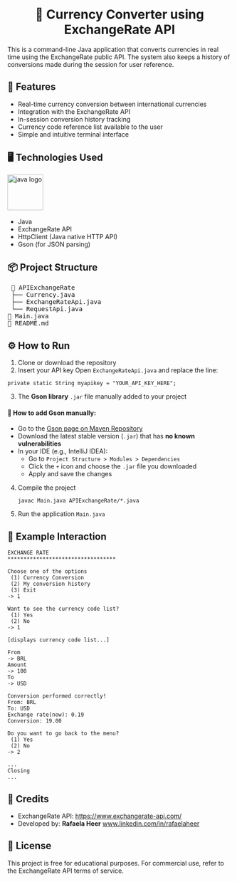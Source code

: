 <h1 align="center">💱 Currency Converter using ExchangeRate API</h1>

This is a command-line Java application that converts currencies in real time using the ExchangeRate public API.
The system also keeps a history of conversions made during the session for user reference.

## 🚀 Features
- Real-time currency conversion between international currencies
- Integration with the ExchangeRate API
- In-session conversion history tracking
- Currency code reference list available to the user
- Simple and intuitive terminal interface


## 🖥️ Technologies Used
<div align="left">
<img src="https://cdn.jsdelivr.net/gh/devicons/devicon@latest/icons/java/java-original-wordmark.svg"height="80" alt="java logo"  />
  <img width="12" />  
  
 - Java
 - ExchangeRate API
 - HttpClient (Java native HTTP API)
 - Gson (for JSON parsing)

## 📦 Project Structure
<pre> 📁 APIExchangeRate
 ├── Currency.java
 ├── ExchangeRateApi.java
 └── RequestApi.java
📄 Main.java
📄 README.md </pre>


## ⚙️ How to Run
1. Clone or download the repository
2. Insert your API key
   Open `ExchangeRateApi.java` and replace the line:
  ```
  private static String myapikey = "YOUR_API_KEY_HERE";
  
  ```
3. The **Gson library** `.jar` file manually added to your project
#### 🔧 How to add Gson manually:
 - Go to the [Gson page on Maven Repository](https://mvnrepository.com/artifact/com.google.code.gson/gson)
 - Download the latest stable version (`.jar`) that has **no known vulnerabilities**
 - In your IDE (e.g., IntelliJ IDEA):
   -   Go to `Project Structure > Modules > Dependencies`
   -   Click the `+` icon and choose the `.jar` file you downloaded
   -   Apply and save the changes

4. Compile the project
   ```
   javac Main.java APIExchangeRate/*.java
   ```
5. Run the application `Main.java`

## 📌 Example Interaction
```
EXCHANGE RATE
**********************************

Choose one of the options
 (1) Currency Conversion
 (2) My conversion history
 (3) Exit
-> 1

Want to see the currency code list?
 (1) Yes
 (2) No
-> 1

[displays currency code list...]

From
-> BRL
Amount
-> 100
To 
-> USD

Conversion performed correctly!
From: BRL
To: USD
Exchange rate(now): 0.19
Conversion: 19.00

Do you want to go back to the menu?
 (1) Yes
 (2) No
-> 2

...
Closing
...

```

## 📘 Credits
- ExchangeRate API: https://www.exchangerate-api.com/
- Developed by: **Rafaela Heer** www.linkedin.com/in/rafaelaheer

## 📄 License
This project is free for educational purposes. For commercial use, refer to the ExchangeRate API terms of service.
